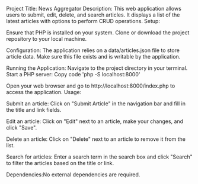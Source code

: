 Project Title: News Aggregator
Description: This web application allows users to submit, edit, delete, and search articles. It displays a list of the latest articles with options to perform CRUD operations.
Setup:

Ensure that PHP is installed on your system.
Clone or download the project repository to your local machine.

Configuration: The application relies on a data/articles.json file to store article data. Make sure this file exists and is writable by the application.

Running the Application: Navigate to the project directory in your terminal.
Start a PHP server:
Copy code 'php -S localhost:8000'

Open your web browser and go to http://localhost:8000/index.php to access the application.
Usage:

Submit an article: Click on "Submit Article" in the navigation bar and fill in the title and link fields.

Edit an article: Click on "Edit" next to an article, make your changes, and click "Save".

Delete an article: Click on "Delete" next to an article to remove it from the list.

Search for articles: Enter a search term in the search box and click "Search" to filter the articles based on the title or link.

Dependencies:No external dependencies are required.


